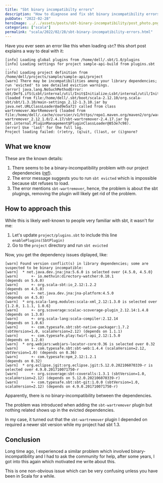 ```yaml
---
title: "Sbt binary incompatibilty errors"
description: "How to diagnose and fix sbt binary incompatibility errors when plugins prevent sbt from loading properly."
pubDate: "2022-02-28"
heroImage: ../../assets/posts/sbt-binary-incompatibility/post_photo.png
categories: ["scala"]
permalink: "scala/2022/02/28/sbt-binary-incompatibility-errors.html"
---
```


Have you ever seen an error like this when loading `sbt`? this short post explains a way to deal with it:

```
[info] Loading global plugins from /home/dell/.sbt/1.0/plugins
[info] Loading settings for project sample-api-build from plugins.sbt ...
[info] Loading project definition from /home/dell/projects/sample/sample-api/project
[warn] There may be incompatibilities among your library dependencies; run 'evicted' to see detailed eviction warnings.
[error] java.lang.NoSuchMethodError: sbt/Def$.ifS(Lsbt/internal/util/Init$Initialize;Lsbt/internal/util/Init$Initialize;Lsbt/internal/util/Init$Initialize;)Lsbt/internal/util/Init$Initialize; (loaded from file:/home/dell/.sbt/boot/scala-2.12.10/org.scala-sbt/sbt/1.3.10/main-settings_2.12-1.3.10.jar by java.net.URLClassLoader@ad9e5a72) called from class wartremover.WartRemover$ (loaded from file:/home/dell/.cache/coursier/v1/https/repo1.maven.org/maven2/org/wartremover/sbt-wartremover_2.12_1.0/2.4.17/sbt-wartremover-2.4.17.jar by sbt.internal.PluginManagement$PluginClassLoader@853e7c98).
[error] Use 'last' for the full log.
Project loading failed: (r)etry, (q)uit, (l)ast, or (i)gnore? 
```


## What we know

These are the known details:

1. There seems to be a binary-incompatibility problem with our project dependencies ([ref](https://docs.scala-lang.org/overviews/core/binary-compatibility-for-library-authors.html)).
2. The error message suggests you to run `sbt evicted` which is impossible because sbt refuses to load.
3. The error mentions `sbt-wartremover`, hence, the problem is about the sbt plugings, removing the plugin will likely get rid of the problem.


## How to approach this

While this is likely well-known to people very familiar with sbt, it wasn't for me:

1. Let's update `project/plugins.sbt` to include this line `enablePlugins(SbtPlugin)`
2. Go to the `project` directory and run `sbt evicted`

Now, you get the dependency issues diplayed, like:

```
[warn] Found version conflict(s) in library dependencies; some are suspected to be binary incompatible:
[warn] 	* net.java.dev.jna:jna:5.6.0 is selected over {4.5.0, 4.5.0}
[warn] 	    +- io.methvin:directory-watcher:0.10.1                (depends on 5.6.0)
[warn] 	    +- org.scala-sbt:io_2.12:1.2.2                        (depends on 4.5.0)
[warn] 	    +- net.java.dev.jna:jna-platform:4.5.0                (depends on 4.5.0)
[warn] 	* org.scala-lang.modules:scala-xml_2.12:1.3.0 is selected over {1.2.0, 1.1.1, 1.0.6}
[warn] 	    +- org.scoverage:scalac-scoverage-plugin_2.12.14:1.4.8 (depends on 1.3.0)
[warn] 	    +- org.scala-lang:scala-compiler:2.12.14              (depends on 1.0.6)
[warn] 	    +- com.typesafe.sbt:sbt-native-packager:1.7.2 (sbtVersion=1.0, scalaVersion=2.12) (depends on 1.1.1)
[warn] 	    +- com.typesafe.play:twirl-api_2.12:1.5.0             (depends on 1.2.0)
[warn] 	* org.webjars:webjars-locator-core:0.36 is selected over 0.32
[warn] 	    +- com.typesafe.sbt:sbt-web:1.4.4 (scalaVersion=2.12, sbtVersion=1.0) (depends on 0.36)
[warn] 	    +- com.typesafe:npm_2.12:1.2.1                        (depends on 0.32)
[warn] 	* org.eclipse.jgit:org.eclipse.jgit:5.12.0.202106070339-r is selected over 4.9.0.201710071750-r
[warn] 	    +- org.scoverage:sbt-coveralls:1.3.1 (sbtVersion=1.0, scalaVersion=2.12) (depends on 5.12.0.202106070339-r)
[warn] 	    +- com.typesafe.sbt:sbt-git:1.0.0 (sbtVersion=1.0, scalaVersion=2.12) (depends on 4.9.0.201710071750-r)
```

Apparently, there is no binary-incompatibility between the dependencies.

The problem was introduced when adding the `sbt-wartremover` plugin but nothing related shows up in the evicted dependencies.

In my case, it turned out that the `sbt-wartremover` plugin I depended on required a newer sbt version while my project had sbt 1.3.


## Conclusion
Long time ago, I experienced a similar problem which involved binary-incompatibility and I had to ask the community for help, after some years, I got into this again which motivated me write about this.

This is one non-obvious issue which can be very confusing unless you have been in Scala for a while.
